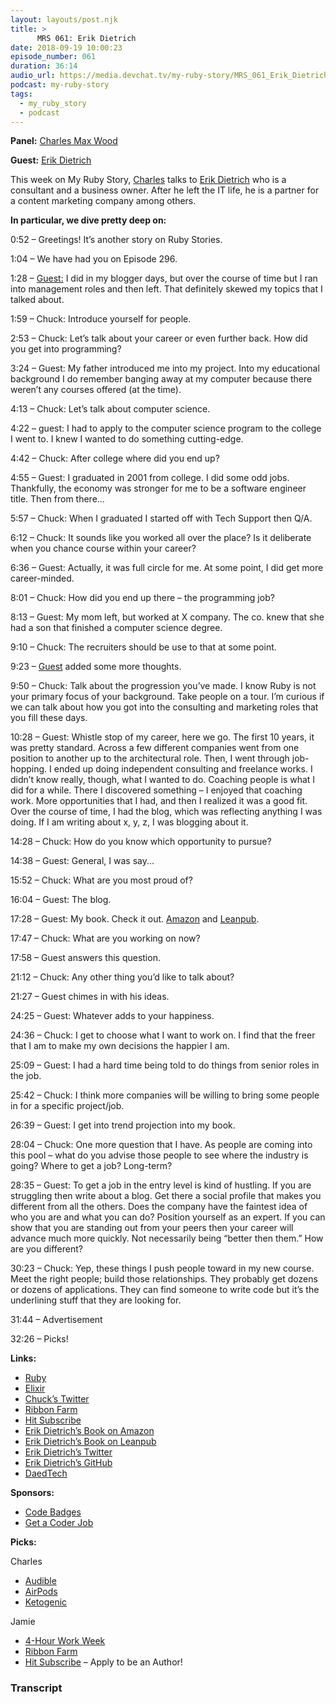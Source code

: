 ```yaml
---
layout: layouts/post.njk
title: >
      MRS 061: Erik Dietrich
date: 2018-09-19 10:00:23
episode_number: 061
duration: 36:14
audio_url: https://media.devchat.tv/my-ruby-story/MRS_061_Erik_Dietrich.mp3
podcast: my-ruby-story
tags: 
  - my_ruby_story
  - podcast
---
```


 **Panel:** [Charles Max Wood](https://twitter.com/cmaxw?ref_src=twsrc%255Egoogle%257Ctwcamp%255Eserp%257Ctwgr%255Eauthor)

**Guest:** [Erik Dietrich](https://twitter.com/jwright?lang=en)

This week on My Ruby Story, [Charles](https://twitter.com/cmaxw?ref_src=twsrc%255Egoogle%257Ctwcamp%255Eserp%257Ctwgr%255Eauthor) talks to [Erik Dietrich](https://github.com/erikdietrich) who is a consultant and a business owner. After he left the IT life, he is a partner for a content marketing company among others.

**In particular, we dive pretty deep on:**

0:52 – Greetings! It’s another story on Ruby Stories.

1:04 – We have had you on Episode 296.

1:28 – [Guest:](https://github.com/erikdietrich) I did in my blogger days, but over the course of time but I ran into management roles and then left. That definitely skewed my topics that I talked about.

1:59 – Chuck: Introduce yourself for people.&nbsp;

2:53 – Chuck: Let’s talk about your career or even further back. How did you get into programming?

3:24 – Guest: My father introduced me into my project. Into my educational background I do remember banging away at my computer because there weren’t any courses offered (at the time).

4:13 – Chuck: Let’s talk about computer science.

4:22 – guest: I had to apply to the computer science program to the college I went to. I knew I wanted to do something cutting-edge.

4:42 – Chuck: After college where did you end up?

4:55 – Guest: I graduated in 2001 from college. I did some odd jobs. Thankfully, the economy was stronger for me to be a software engineer title. Then from there...

5:57 – Chuck: When I graduated I started off with Tech Support then Q/A.

6:12 – Chuck: It sounds like you worked all over the place? Is it deliberate when you chance course within your career?

6:36 – Guest: Actually, it was full circle for me. At some point, I did get more career-minded.

8:01 – Chuck: How did you end up there – the programming job?

8:13 – Guest: My mom left, but worked at X company. The co. knew that she had a son that finished a computer science degree.

9:10 – Chuck: The recruiters should be use to that at some point.

9:23 – [Guest](https://github.com/erikdietrich) added some more thoughts.

9:50 – Chuck: Talk about the progression you’ve made. I know Ruby is not your primary focus of your background. Take people on a tour. I’m curious if we can talk about how you got into the consulting and marketing roles that you fill these days.

10:28 – Guest: Whistle stop of my career, here we go. The first 10 years, it was pretty standard. Across a few different companies went from one position to another up to the architectural role. Then, I went through job-hopping. I ended up doing independent consulting and freelance works. I didn’t know really, though, what I wanted to do. Coaching people is what I did for a while. There I discovered something – I enjoyed that coaching work. More opportunities that I had, and then I realized it was a good fit. Over the course of time, I had the blog, which was reflecting anything I was doing. If I am writing about x, y, z, I was blogging about it.

14:28 – Chuck: How do you know which opportunity to pursue?

14:38 – Guest: General, I was say...

15:52 – Chuck: What are you most proud of?

16:04 – Guest: The blog.

17:28 – Guest: My book. Check it out. [Amazon](https://www.amazon.com/Erik-Dietrich/e/B00J6314XY) and [Leanpub](https://leanpub.com/u/daedtech).

17:47 – Chuck: What are you working on now?

17:58 – Guest answers this question.

21:12 – Chuck: Any other thing you’d like to talk about?

21:27 – Guest chimes in with his ideas.

24:25 – Guest: Whatever adds to your happiness.

24:36 – Chuck: I get to choose what I want to work on. I find that the freer that I am to make my own decisions the happier I am.

25:09 – Guest: I had a hard time being told to do things from senior roles in the job.

25:42 – Chuck: I think more companies will be willing to bring some people in for a specific project/job.

26:39 – Guest: I get into trend projection into my book.

28:04 – Chuck: One more question that I have. As people are coming into this pool – what do you advise those people to see where the industry is going? Where to get a job? Long-term?

28:35 – Guest: To get a job in the entry level is kind of hustling. If you are struggling then write about a blog. Get there a social profile that makes you different from all the others. Does the company have the faintest idea of who you are and what you can do? Position yourself as an expert. If you can show that you are standing out from your peers then your career will advance much more quickly. Not necessarily being “better then them.” How are you different?

30:23 – Chuck: Yep, these things I push people toward in my new course. Meet the right people; build those relationships. They probably get dozens or dozens of applications. They can find someone to write code but it’s the underlining stuff that they are looking for.

31:44 – Advertisement

32:26 – Picks!

**Links:**

- [Ruby](https://www.ruby-lang.org/en/)
- [Elixir](https://elixir-lang.org)
- [Chuck’s Twitter](https://twitter.com/cmaxw?ref_src=twsrc%255Egoogle%257Ctwcamp%255Eserp%257Ctwgr%255Eauthor)
- [Ribbon Farm](https://www.ribbonfarm.com)
- [Hit Subscribe](https://www.hitsubscribe.com/apply-to-be-an-author/)
- [Erik Dietrich’s Book on Amazon](https://www.amazon.com/Erik-Dietrich/e/B00J6314XY)
- [Erik Dietrich’s Book on Leanpub](https://leanpub.com/u/daedtech)
- [Erik Dietrich’s Twitter](https://twitter.com/daedtech)
- [Erik Dietrich’s GitHub](https://github.com/erikdietrich)
- [DaedTech](https://daedtech.com)

**Sponsors:**

- [Code Badges](http://codebadge.org/)
- [Get a Coder Job](http://getacoderjob.com/)

**Picks:**

Charles

- [Audible](https://www.audible.com)
- [AirPods](https://www.apple.com/airpods/)
- [Ketogenic](http://2ketodudes.com)

Jamie

- [4-Hour Work Week](https://www.amazon.com/4-Hour-Workweek-Escape-Live-Anywhere/dp/0307465357?hvadid=228969766772&hvdev=c&hvlocphy=9027276&hvnetw=g&hvpos=1t1&hvqmt=e&hvrand=8148984385640229021&hvtargid=kwd-299966404922&keywords=4+hour+work+week&qid=1537396831&sr=8-1&tag=googhydr-20&ref=sr_1_1)
- [Ribbon Farm](https://www.ribbonfarm.com)
- [Hit Subscribe](https://www.hitsubscribe.com/apply-to-be-an-author/) – Apply to be an Author!


### Transcript


